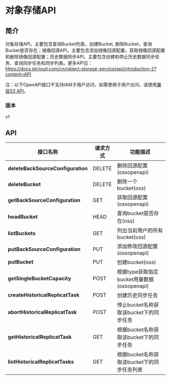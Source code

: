 # 对象存储API


## 简介
对象存储API，主要包含查询Bucket列表，创建Bucket, 删除Bucket，查询Bucket是否存在；镜像回源API，主要包含添加镜像回源配置，获取镜像回源配置和删除镜像回源配置；历史数据同步API，主要包含创建和停止历史数据同步任务、查询同步任务和同步列表。更多API见：https://docs.jdcloud.com/cn/object-storage-service/api/introduction-2?content=API

注：以下OpenAPI接口不支持IAM子用户访问，如需使用子用户访问，请使用[兼容S3 API](https://docs.jdcloud.com/cn/object-storage-service/api/compatibility-api-overview?content=API)。

### 版本
v1


## API
|接口名称|请求方式|功能描述|
|---|---|---|
|**deleteBackSourceConfiguration**|DELETE|删除回源配置(ossopenapi)|
|**deleteBucket**|DELETE|删除一个bucket(oss)</br>|
|**getBackSourceConfiguration**|GET|获取回源配置(ossopenapi)|
|**headBucket**|HEAD|查询bucket是否存在(oss)</br>|
|**listBuckets**|GET|列出当前用户的所有bucket(oss)</br>|
|**putBackSourceConfiguration**|PUT|添加修改回源配置(ossopenapi)|
|**putBucket**|PUT|创建bucket(oss)</br>|
|**getSingleBucketCapacity**|POST|根据type获取指定bucket用量数据(ossopenapi)|
|**createHistoricalReplicatTask**|POST|创建历史同步任务|
|**abortHistoricalReplicatTask**|POST|停止bucket名称获取该bucket下的同步任务|
|**getHistoricalReplicatTask**|GET|根据bucket名称获取该bucket下的同步任务|
|**listHistoricalReplicatTasks**|GET|根据bucket名称获取该bucket下的同步任务列表|
